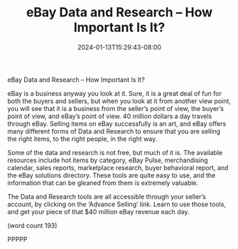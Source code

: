 ﻿---
title: "eBay Data and Research – How Important Is It?"
date: 2024-01-13T15:29:43-08:00
description: "eBay Tips for Web Success"
featured_image: "/images/eBay.jpg"
tags: ["eBay"]
---

eBay Data and Research – How Important Is It?

eBay is a business anyway you look at it. Sure, it is 
a great deal of fun for both the buyers and sellers, 
but when you look at it from another view point, you 
will see that it is a business from the seller’s point 
of view, the buyer’s point of view, and eBay’s point 
of view. 40 million dollars a day travels through eBay. 
Selling items on eBay successfully is an art, and 
eBay offers many different forms of Data and 
Research to ensure that you are selling the right 
items, to the right people, in the right way.

Some of the data and research is not free, but much 
of it is. The available resources include hot items by 
category, eBay Pulse, merchandising calendar, 
sales reports, marketplace research, buyer 
behavioral report, and the eBay solutions directory. 
These tools are quite easy to use, and the 
information that can be gleaned from them is 
extremely valuable.

The Data and Research tools are all accessible 
through your seller’s account, by clicking on the 
‘Advance Selling’ link. Learn to use those tools, and 
get your piece of that $40 million eBay revenue each 
day.

(word count 193)

PPPPP






